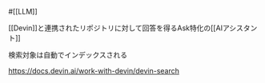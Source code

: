 #[[LLM]]

[[Devin]]と連携されたリポジトリに対して回答を得るAsk特化の[[AIアシスタント]]

検索対象は自動でインデックスされる

<https://docs.devin.ai/work-with-devin/devin-search>